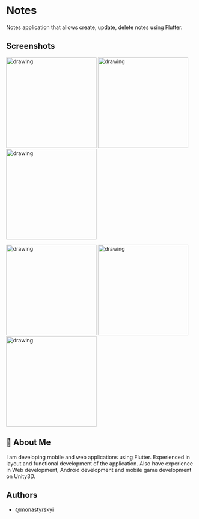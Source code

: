 # Notes

Notes application that allows create, update, delete notes using Flutter.

## Screenshots
<img src="https://i.imgur.com/UF4alrf.png" alt="drawing" width="240"/> <img src="https://i.imgur.com/bDvp8SH.png" alt="drawing" width="240"/> <img src="https://i.imgur.com/PJts8pc.png" alt="drawing" width="240"/>

<img src="https://i.imgur.com/YcuHXeu.png" alt="drawing" width="240"/> <img src="https://i.imgur.com/Ia8WDgh.png" alt="drawing" width="240"/> <img src="https://i.imgur.com/ra2JJgz.png" alt="drawing" width="240"/>

## 🚀 About Me
I am developing mobile and web applications using Flutter.
Experienced in layout and functional development of the application.
Also have experience in Web development, Android development and mobile game development on Unity3D.

## Authors
- [@monastyrskyi](https://www.github.com/monastyrskyi)